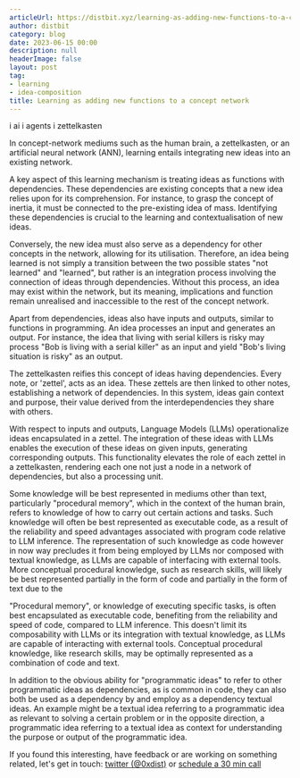 ```yaml
---
articleUrl: https://distbit.xyz/learning-as-adding-new-functions-to-a-concept-network
author: distbit
category: blog
date: 2023-06-15 00:00
description: null
headerImage: false
layout: post
tag:
- learning
- idea-composition
title: Learning as adding new functions to a concept network
---
```


  i ai  i agents   i zettelkasten  
 

In concept-network mediums such as the human brain, a zettelkasten, or an artificial neural network (ANN), learning entails integrating new ideas into an existing network.  

A key aspect of this learning mechanism is treating ideas as functions with dependencies. These dependencies are existing concepts that a new idea relies upon for its comprehension. For instance, to grasp the concept of inertia, it must be connected to the pre-existing idea of mass. Identifying these dependencies is crucial to the learning and contextualisation of new ideas.  

Conversely, the new idea must also serve as a dependency for other concepts in the network, allowing for its utilisation. Therefore, an idea being learned is not simply a transition between the two possible states "not learned" and "learned", but rather is an integration process involving the connection of ideas through dependencies. Without this process, an idea may exist within the network, but its meaning, implications and function remain unrealised and inaccessible to the rest of the concept network.  

Apart from dependencies, ideas also have inputs and outputs, similar to functions in programming. An idea processes an input and generates an output. For instance, the idea that living with serial killers is risky may process "Bob is living with a serial killer" as an input and yield "Bob's living situation is risky" as an output.  

The zettelkasten reifies this concept of ideas having dependencies. Every note, or 'zettel', acts as an idea. These zettels are then linked to other notes, establishing a network of dependencies. In this system, ideas gain context and purpose, their value derived from the interdependencies they share with others.  

With respect to inputs and outputs, Language Models (LLMs) operationalize ideas encapsulated in a zettel. The integration of these ideas with LLMs enables the execution of these ideas on given inputs, generating corresponding outputs. This functionality elevates the role of each zettel in a zettelkasten, rendering each one not just a node in a network of dependencies, but also a processing unit.  

Some knowledge will be best represented in mediums other than text, particularly "procedural memory", which in the context of the human brain, refers to knowledge of how to carry out certain actions and tasks. Such knowledge will often be best represented as executable code, as a result of the reliability and speed advantages associated with program code relative to LLM inference. The representation of such knowledge as code however in now way precludes it from being employed by LLMs nor composed with textual knowledge, as LLMs are capable of interfacing with external tools. More conceptual procedural knowledge, such as research skills, will likely be best represented partially in the form of code and partially in the form of text due to the   

"Procedural memory", or knowledge of executing specific tasks, is often best encapsulated as executable code, benefiting from the reliability and speed of code, compared to LLM inference. This doesn't limit its composability with LLMs or its integration with textual knowledge, as LLMs are capable of interacting with external tools. Conceptual procedural knowledge, like research skills, may be optimally represented as a combination of code and text.  

In addition to the obvious ability for "programmatic ideas" to refer to other programmatic ideas as dependencies, as is common in code, they can also both be used as a dependency by and employ as a dependency textual ideas. An example might be a textual idea referring to a programmatic idea as relevant to solving a certain problem or in the opposite direction, a programmatic idea referring to a textual idea as context for understanding the purpose or output of the programmatic idea.   



If you found this interesting, have feedback or are working on something related, let's get in touch: [twitter (@0xdist)](https://twitter.com/0xdist) or [schedule a 30 min call](https://cal.com/distbit/30min)